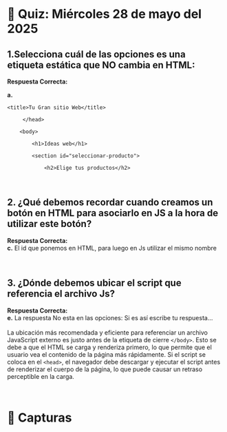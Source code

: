 # 📝 Quiz: Miércoles 28 de mayo del 2025

## 1.Selecciona cuál de las opciones es una etiqueta estática que NO cambia en HTML:
**Respuesta Correcta:** <br>

**a.**  
```
<title>Tu Gran sitio Web</title>

     </head>

    <body>

        <h1>Ideas web</h1>

        <section id="seleccionar-producto">

            <h2>Elige tus productos</h2>
```
<br>

## 2. ¿Qué debemos recordar cuando creamos un botón en HTML para asociarlo en JS a la hora de utilizar este botón?

**Respuesta Correcta:** <br>
**c.** El id que ponemos en HTML, para luego en Js utilizar el mismo nombre

<br>

## 3. ¿Dónde debemos ubicar el script que referencia el archivo Js?

**Respuesta Correcta:** <br>
**e.** La respuesta No esta en las opciones: Si es así escribe tu respuesta... <br><br>
La ubicación más recomendada y eficiente para referenciar un archivo JavaScript externo es justo antes de la etiqueta de cierre `</body>`. Esto se debe a que el HTML se carga y renderiza primero, lo que permite que el usuario vea el contenido de la página más rápidamente. Si el script se coloca en el `<head>`, el navegador debe descargar y ejecutar el script antes de renderizar el cuerpo de la página, lo que puede causar un retraso perceptible en la carga.

<br>

# 📸 Capturas
